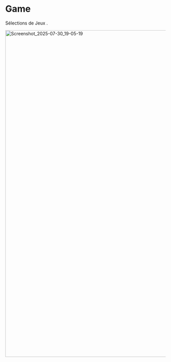 # Game
Sélections de Jeux .


<img width="1280" height="1024" alt="Screenshot_2025-07-30_19-05-19" src="https://github.com/user-attachments/assets/cb5152d8-6cac-42d9-8422-14b7bca43e7b" />
